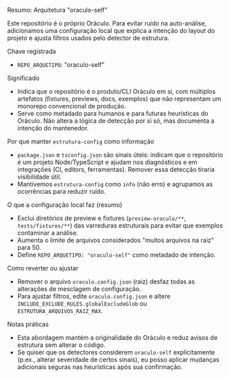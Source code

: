 Resumo: Arquitetura "oraculo-self"

Este repositório é o próprio Oráculo. Para evitar ruído na auto-análise, adicionamos uma configuração local que explica a intenção do layout do projeto e ajusta filtros usados pelo detector de estrutura.

Chave registrada

- `REPO_ARQUETIPO`: "oraculo-self"

Significado

- Indica que o repositório é o produto/CLI Oráculo em si, com múltiplos artefatos (fixtures, previews, docs, exemplos) que não representam um monorepo convencional de produção.
- Serve como metadado para humanos e para futuras heurísticas do Oráculo. Não altera a lógica de detecção por si só, mas documenta a intenção do mantenedor.

Por que manter `estrutura-config` como informação

- `package.json` e `tsconfig.json` são sinais úteis: indicam que o repositório é um projeto Node/TypeScript e ajudam nos diagnósticos e em integrações (CI, editors, ferramentas). Remover essa detecção tiraria visibilidade útil.
- Mantivemos `estrutura-config` como `info` (não erro) e agrupamos as ocorrências para reduzir ruído.

O que a configuração local faz (resumo)

- Exclui diretórios de preview e fixtures (`preview-oraculo/**`, `tests/fixtures/**`) das varreduras estruturais para evitar que exemplos contaminar a análise.
- Aumenta o limite de arquivos considerados "muitos arquivos na raiz" para 50.
- Define `REPO_ARQUETIPO: "oraculo-self"` como metadado de intenção.

Como reverter ou ajustar

- Remover o arquivo `oraculo.config.json` (raiz) desfaz todas as alterações de mesclagem de configuração.
- Para ajustar filtros, edite `oraculo.config.json` e altere `INCLUDE_EXCLUDE_RULES.globalExcludeGlob` ou `ESTRUTURA_ARQUIVOS_RAIZ_MAX`.

Notas práticas

- Esta abordagem mantém a originalidade do Oráculo e reduz avisos de estrutura sem alterar o código.
- Se quiser que os detectores considerem `oraculo-self` explicitamente (p.ex., alterar severidade de certos sinais), eu posso aplicar mudanças adicionais seguras nas heurísticas após sua confirmação.
